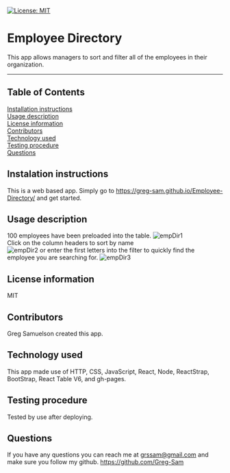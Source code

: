 [![License: MIT](https://img.shields.io/badge/License-MIT-yellow.svg)](https://opensource.org/licenses/MIT)
  # Employee Directory
  This app allows managers to sort and filter all of the employees in their organization.
  ***
  ## Table of Contents
  [Installation instructions](#instalation-instructions)  
  [Usage description](#usage-description)  
  [License information](#license-information)  
  [Contributors](#contributors)  
  [Technology used](#technology-used)  
  [Testing procedure](#testing-procedure)  
  [Questions](#questions)  
  ## Instalation instructions
  This is a web based app.  Simply go to https://greg-sam.github.io/Employee-Directory/ and get started.  
  ## Usage description
  100 employees have been preloaded into the table.  ![empDir1](https://user-images.githubusercontent.com/71279945/103839988-77ee3f00-5045-11eb-8909-1165898ba954.PNG)  
Click on the column headers to sort by name   
![empDir2](https://user-images.githubusercontent.com/71279945/103839989-7886d580-5045-11eb-8172-446bf66ef878.PNG)
  or enter the first letters into the filter to quickly find the employee you are searching for.  ![empDir3](https://user-images.githubusercontent.com/71279945/103839990-7886d580-5045-11eb-87cc-7bb1bce83549.PNG)    
  ## License information
  MIT   
  ## Contributors
  Greg Samuelson created this app.  
  ## Technology used
  This app made use of HTTP, CSS, JavaScript, React, Node, ReactStrap, BootStrap, React Table V6, and gh-pages.  
  ## Testing procedure
  Tested by use after deploying.  
  ## Questions  
  If you have any questions you can reach me at grssam@gmail.com and make sure you follow my github. https://github.com/Greg-Sam

